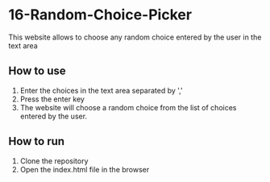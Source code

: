 # 16-Random-Choice-Picker

This website allows to choose any random choice entered by the user in the text area

## How to use

1. Enter the choices in the text area separated by ','
2. Press the enter key
3. The website will choose a random choice from the list of choices entered by the user.

## How to run

1. Clone the repository
2. Open the index.html file in the browser
